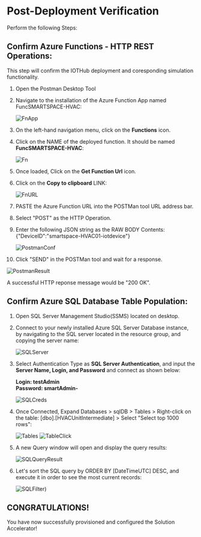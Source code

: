 # Post-Deployment Verification
Perform the following Steps:

## Confirm Azure Functions - HTTP REST Operations:
This step will confirm the IOTHub deployment and coresponding simulation functionality.

1. Open the Postman Desktop Tool
2. Navigate to the installation of the Azure Function App named FuncSMARTSPACE-HVAC<inject key="DeploymentID"></inject>:

   ![FnApp](https://github.com/SD-14/Smart-Spaces-Sustainability-Solution-Accelerator/blob/main/images/11.png?raw=true)

3. On the left-hand navigation menu, click on the **Functions** icon.
4. Click on the NAME of the deployed function. It should be named **FuncSMARTSPACE-HVAC**:

   ![Fn](https://github.com/SD-14/Smart-Spaces-Sustainability-Solution-Accelerator/blob/main/images/12.png?raw=true)

5. Once loaded, Click on the **Get Function Url** icon.
6. Click on the **Copy to clipboard** LINK:

   ![FnURL](https://github.com/SD-14/Smart-Spaces-Sustainability-Solution-Accelerator/blob/main/images/13.png?raw=true)

7. PASTE the Azure Function URL into the POSTMan tool URL address bar.
8. Select "POST" as the HTTP Operation.
9. Enter the following JSON string as the RAW BODY Contents:
          {"DeviceID":"smartspace-HVAC01-iotdevice"}

   ![PostmanConf](https://github.com/SD-14/Smart-Spaces-Sustainability-Solution-Accelerator/blob/main/images/14.png?raw=true)
   
10. Click "SEND" in the POSTMan tool and wait for a response.

   ![PostmanResult](https://github.com/SD-14/Smart-Spaces-Sustainability-Solution-Accelerator/blob/main/images/15.png?raw=true)

A successful HTTP reponse message would be "200 OK".

## Confirm Azure SQL Database Table Population:

1. Open SQL Server Management Studio(SSMS) located on desktop.
2. Connect to your newly installed Azure SQL Server Database instance, by navigating to the SQL server located in the resource group, and copying the server name:

   ![SQLServer](https://github.com/SD-14/Smart-Spaces-Sustainability-Solution-Accelerator/blob/main/images/16.png?raw=true)

3. Select Authentication Type as **SQL Server Authentication**, and input the **Server Name, Login, and Password** and connect  as shown below:

    **Login: testAdmin    
    Password: smartAdmin-<inject key="DeploymentID"></inject>**

   ![SQLCreds](https://github.com/SD-14/Smart-Spaces-Sustainability-Solution-Accelerator/blob/main/images/17.png?raw=true)
   
4. Once Connected, Expand Databases > sqlDB<inject key = "DeploymentID"></inject> > Tables > Right-click on the table: [dbo].[HVACUnitIntermediate] > Select "Select top 1000 rows": 

   ![Tables](https://github.com/SD-14/Smart-Spaces-Sustainability-Solution-Accelerator/blob/main/images/18.png?raw=true)                                                ![TableClick](https://github.com/SD-14/Smart-Spaces-Sustainability-Solution-Accelerator/blob/main/images/19.png?raw=true)

5. A new Query window will open and display the query results:

   ![SQLQueryResult](https://github.com/SD-14/Smart-Spaces-Sustainability-Solution-Accelerator/blob/main/images/20.png?raw=true)
   
6. Let's sort the SQL query by ORDER BY [DateTimeUTC] DESC, and execute it in order to see the most current records:

   ![SQLFilter](https://github.com/SD-14/Smart-Spaces-Sustainability-Solution-Accelerator/blob/main/images/21.png?raw=true))
   
## CONGRATULATIONS! 

You have now successfully provisioned and configured the Solution Accelerator!

